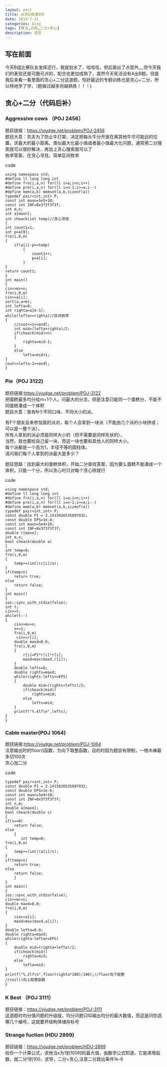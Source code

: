 ```yaml
---
layout: post
title: ACM训练第9天
date: 2019-7-31
categories: blog
tags: [算法,训练,二分+贪心]
description: 语言
---
```

## 写在前面
今天B组比赛队友发挥还行，我就划水了，哈哈哈，但后面出了点意外,,,,但今天我们的表现还是可圈可点的，配合也更加成熟了，虽然今天死活没有A出B题，但是我后来看一看里面的贪心+二分这道题，恰好最近的专题训练也是贪心+二分，所以特地学了学，（题做过越多则越熟练！！！)

## 贪心+二分（代码后补）
### Aggressive cows （POJ 2456）
题目链接：<https://vjudge.net/problem/POJ-2456><br/>
题目大意：农夫为了防止牛打架，决定把每头牛分开放在离其他牛尽可能远的位置，求最大的最小距离。类似最大化最小值或者最小值最大化问题，通常用二分搜索就可以很好解决，再加上贪心搜索就可以了<br/>
枚举答案，在贪心寻找，简单区间枚举<br/>

code
 
    using namespace std;
    #define ll long long int
    #define fro(i,a,n) for(ll i=a;i<n;i++)
    #define pre(i,a,n) for(ll i=n-1;i>=a;i--)
    #define mem(a,b) memset(a,b,sizeof(a))
    typedef pair<int,int> P;
    const int maxn=5e5+10;
    const int INF=0x3f3f3f3f;
    int m,n;
    int a[maxn];
    int cheack(int temp)//贪心寻找
    {
    int count1=1;
    int p=a[0];
    fro(i,0,m)
    {
        if(a[i]-p>=temp)
            {
                count1++;
                p=a[i];
            }
    }
    return count1;
    }
    int main()
    {
    cin>>m>>n;
    fro(i,0,m)
    cin>>a[i];
    sort(a,a+m);
    int lefta=0;
    int righta=a[m-1];
    while(lefta<=righta)//区间枚举
    {
        //cout<<1<<endl;
        int mid=(lefta+righta)/2;
        if(cheack(mid)<n)
        {
            righta=mid-1;
        }
        else
            lefta=mid+1;
    }
    cout<<lefta-1<<endl;
    }

### Pie（POJ 3122)
题目链接:<https://vjudge.net/problem/POJ-3122><br/>
把蛋糕最多均分给m+1个人，问最大的分法，但是注意只能同一个蛋糕分，不能不同蛋糕凑成一个体积<br/>
题目大意：我有N个不同口味、不同大小的派。<br/>

有F个朋友会来参加我的派对，每个人会拿到一块派（不能由几个派的小块拼成；可以是一整个派）。<br/>
所有人拿到的派必须是同样大小的（但不需要是同样形状的）。<br/>
当然，我也要给自己留一块，而这一块也要和其他人的同样大小。<br/>
每个派都是一个高为1，半径不等的圆柱体。<br/>
请问我们每个人拿到的派最大是多少？<br/>

题目思路：找到最大的蛋糕体积，开始二分查找答案，因为要么蛋糕不能凑成一个体积，只能一个分，所以贪心时只对每个贪心除就行<br/>

code
   
    using namespace std;
    #define ll long long int
    #define fro(i,a,n) for(ll i=a;i<n;i++)
    #define pre(i,a,n) for(ll i=n-1;i>=a;i--)
    #define mem(a,b) memset(a,b,sizeof(a))
    typedef pair<int,int> P;
    const double PI = 3.1415926535897932;
    const double EPS=1e-4;
    const int maxn=5e4+10;
    const int INF=0x3f3f3f3f;
    double r[maxn];
    int m,n;
    bool cheack(double a)
    {
    int temp=0;
    fro(i,0,m)
    {
        temp+=(int)(r[i]/a);
    }
    if(temp<n)
        return true;
    else
        return false;
    }
    int main()
    {
    ios::sync_with_stdio(false);
    int t;
    cin>>t;
    while(t--)
    {
        cin>>m>>n;
        n+=1;
        fro(i,0,m)
         cin>>r[i];
        double maxd=0.0;
        fro(i,0,m)
        {
            r[i]=PI*r[i]*r[i];
            maxd=max(maxd,r[i]);
        }
        double lefts=0;
        double rights=maxd;
        while(rights-lefts>=EPS)
        {
            double mid=(rights+lefts)/2;
            if(cheack(mid))
                rights=mid;
            else
                lefts=mid;
        }
        printf("%.4lf\n",lefts);
    }
    }


### Cable master(POJ 1064)
题目链接:<https://vjudge.net/problem/POJ-1064><br/>
注意输出时的floor()函数，为向下取整函数，目的时因为题目有限制，一根木棒最多切100次<br/>
贪心加二分<br/>

code

    typedef pair<int,int> P;
    const double PI = 3.1415926535897932;
    const double EPS=1e-6;
    const int maxn=5e4+10;
    const int INF=0x3f3f3f3f;
    int n,m;
    double a[maxn];
    bool cheack(double s)
    {
    if(s==0)
        return false;
    else
        {
           int temp=0;
    fro(i,0,m)
    {
        temp+=(int)(a[i]/s);
    }
    if(temp<n)
        return true;
    else
        return false;
        }
    }
    int main()
    {
    ios::sync_with_stdio(false);
    cin>>m>>n;
    double maxd=0.0;
    fro(i,0,m)
    {
        cin>>a[i];
        maxd=max(maxd,a[i]);
    }
    double lefta=0.0;
    double righta=maxd;
    while(righta-lefta>=EPS)
    {
        double mid=(righta+lefta)/2;
        if(cheack(mid))
            righta=mid;
        else
            lefta=mid;
    }
    printf("%.2lf\n",floor(righta*100)/100);//floor向下取整
    //ceil()向上取整函数
    }

### K Best （POJ 3111）
题目链接：<https://vjudge.net/problem/POJ-3111><br/>
这道题时均分值问题的升级版，均分问题只叫输出均分的最大数值，而这是问你选哪几个编号，这就要开结构体储存标号<br/>


### Strange fuction (HDU 2899)
题目链接：<https://vjudge.net/problem/HDU-2899><br/>
给你一个计算公式，求他当x为1到100时的最大值，由数学公式知道，它是递增函数，就二分1到100，求导，二分+贪心,注意二分跳出条件1e-6<br/>









